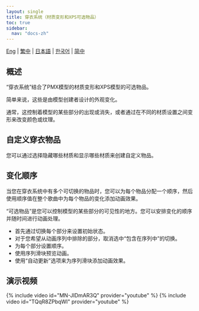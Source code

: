```yaml
---
layout: single
title: 穿衣系统（材质变形和XPS可选物品）
toc: true
sidebar:
  nav: "docs-zh"
---
```

[Eng](/dancexr/features/optionals) | [繁中](/tw/dancexr/features/optionals) | [日本語](/jp/dancexr/features/optionals) | [한국어](/kr/dancexr/features/optionals) | [简中](/zh/dancexr/features/optionals)


## 概述
“穿衣系统”结合了PMX模型的材质变形和XPS模型的可选物品。

简单来说，这些是由模型创建者设计的外观变化。

通常，这控制着模型的某些部分的出现或消失，或者通过在不同的材质设置之间变形来改变颜色或纹理。

## 自定义穿衣物品
您可以通过选择隐藏哪些材质和显示哪些材质来创建自定义物品。

## 变化顺序
当您在穿衣系统中有多个可切换的物品时，您可以为每个物品分配一个顺序，然后使用顺序值在整个歌曲中为每个物品的变化添加动画效果。

“可选物品”是您可以控制模型的某些部分的可见性的地方。您可以安排变化的顺序并随时间进行动画处理。

* 首先通过切换每个部分来设置初始状态。
* 对于您希望从动画序列中排除的部分，取消选中“包含在序列中”的切换。
* 为每个部分设置顺序。
* 使用序列滑块预览动画。
* 使用“自动更新”选项来为序列滑块添加动画效果。

## 演示视频
{% include video id="MN-JIDmAR3Q" provider="youtube" %}
{% include video id="TQqR8ZPbqWI" provider="youtube" %}